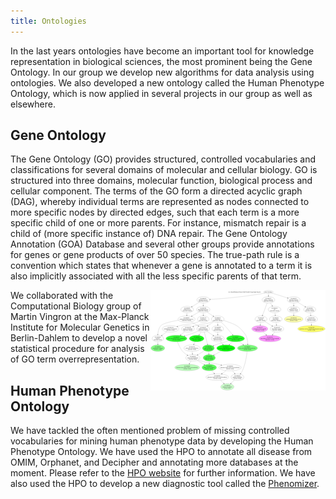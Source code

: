 ```yaml
---
title: Ontologies
---
```



In the last years ontologies have become an important tool for knowledge representation in biological sciences, the most prominent being the Gene Ontology. In our group we develop new algorithms for data analysis using ontologies. We also developed a new ontology called the Human Phenotype Ontology, which is now applied in several projects in our group as well as elsewhere.


Gene Ontology
------------

The Gene Ontology (GO) provides structured, controlled vocabularies and classifications for several domains of molecular and cellular biology. GO is structured into three domains, molecular function, biological process and cellular component. The terms of the GO form a directed acyclic graph (DAG), whereby individual terms are represented as nodes connected to more specific nodes by directed edges, such that each term is a more specific child of one or more parents. For instance, mismatch repair is a child of (more specific instance of) DNA repair. The Gene Ontology Annotation (GOA) Database and several other groups provide annotations for genes or gene products of over 50 species. The true-path rule is a convention which states that whenever a gene is annotated to a term it is also implicitly associated with all the less specific parents of that term.

<img style="float: right" src="/images/ontologizer.png">


We collaborated with the Computational Biology group of Martin Vingron at the Max-Planck Institute for Molecular Genetics in Berlin-Dahlem to develop a novel statistical procedure for analysis of GO term overrepresentation.

Human Phenotype Ontology
------------

We have tackled the often mentioned problem of missing controlled vocabularies for mining human phenotype data by developing the Human Phenotype Ontology. We have used the HPO to annotate all disease from OMIM, Orphanet, and Decipher and annotating more databases at the moment. Please refer to the [HPO website](http://www.human-phenotype-ontology.org) for further information. We have also used the HPO to develop a new diagnostic tool called the [Phenomizer](http://compbio.charite.de/phenomizer).

